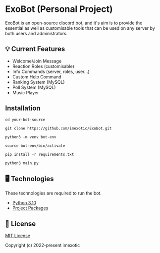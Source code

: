 # ExoBot (Personal Project) 

ExoBot is an open-source discord bot, and it's aim is to provide the essential as well as customisable tools that can be used on any server by both users and administrators.

## 💡 Current Features

  -  Welcome/Join Message
  -  Reaction Roles (customisable)
  -  Info Commands (server, roles, user...)
  -  Custom Help Command
  -  Ranking System (MySQL)
  -  Poll System (MySQL)
  -  Music Player


## Installation

```
cd your-bot-source

git clone https://github.com/imexotic/ExoBot.git

python3 -m venv bot-env

source bot-env/bin/activate

pip install -r requirements.txt

python3 main.py
```

## 🖥️  Technologies
These technologies are required to run the bot.
  
-  [Python 3.10](https://www.python.org/downloads/)
-  [Project Packages](https://github.com/imexotic/ExoBot/blob/main/requirements.txt)



## 📝  License

[MIT License](https://github.com/imexotic/ExoBot/blob/main/LICENSE)

Copyright (c) 2022-present imexotic

